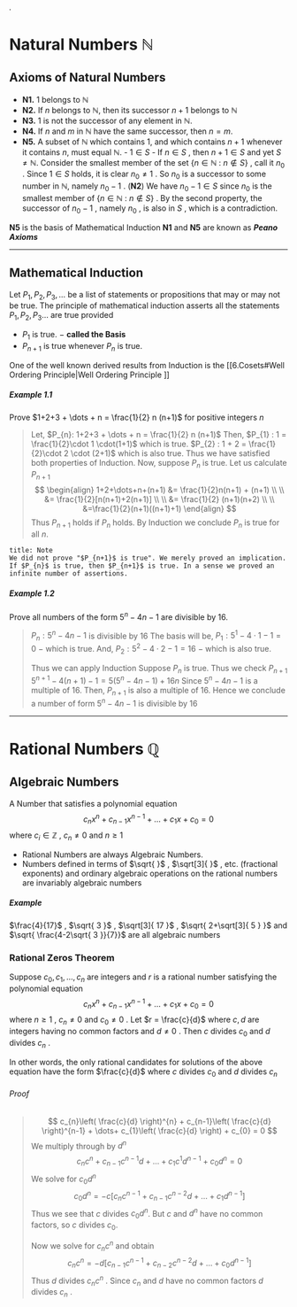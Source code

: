 ###### .

# Natural Numbers $\mathbb{N}$


## Axioms of Natural Numbers 

- **N1.** $1$ belongs to $\mathbb{N}$
- **N2.** If $n$ belongs to $\mathbb{N}$, then its successor $n+1$ belongs to $\mathbb{N}$
- **N3.** $1$ is not the successor of any element in $\mathbb{N}.$
- **N4.** If $n$ and $m$ in $\mathbb{N}$ have the same successor, then $n=m$.
- **N5.** A subset of $\mathbb{N}$ which contains $1$, and which contains $n+1$ whenever it contains $n,$   must equal $\mathbb{N}.$
	   - $1 \in S$
	   - If $n \in S$ , then $n+1 \in S$
      and yet $S \neq \mathbb{N}$. 
      Consider the smallest member of the set $\{n \in \mathbb{N}\::\:n \notin S \}$ , call it $n_{0}$ .
      Since $1 \in S$ holds, it is clear $n_{0} \neq 1$ . So $n_{0}$ is a successor to some number in $\mathbb{N}$, namely $n_{0}-1$ .  (**N2**)
      We have $n_{0}-1 \in S$ since $n_{0}$ is the smallest member of $\{ n \in \mathbb{N}\::\: n\notin S \}$  .
      By the second property, the successor of $n_{0}-1$ , namely $n_{0}$ , is also in $S$ , which is a contradiction.

**N5** is the basis of Mathematical Induction
**N1** and **N5** are known as ***Peano Axioms*** 

---

## Mathematical Induction

Let $P_{1}, P_{2}, P_{3}, \dots$  be a list of statements or propositions that may or may not be true. The principle of mathematical induction asserts all the statements $P_{1},P_{2},P_{3}\dots$  are true provided
- $P_{1}$ is true.  $-$ **called the Basis**
- $P_{n+1}$ is true whenever $P_{n}$ is true.

One of the well known derived results from Induction is the [[6.Cosets#Well Ordering Principle|Well Ordering Principle ]]

##### Example 1.1
Prove $1+2+3 + \dots + n = \frac{1}{2} n (n+1)$  for positive integers $n$ 

> Let, $P_{n}: 1+2+3 + \dots + n = \frac{1}{2} n (n+1)$ 
> Then, 
> 	$P_{1} : 1 = \frac{1}{2}\cdot 1 \cdot(1+1)$  which is true.
> 	$P_{2} : 1 + 2 = \frac{1}{2}\cdot 2 \cdot (2+1)$  which is also true.
> Thus we have satisfied both properties of Induction.
> Now, suppose $P_{n}$ is true. Let us calculate $P_{n+1}$ 
> $$
\begin{align}
1+2+\dots+n+(n+1) &= \frac{1}{2}n(n+1) + (n+1) \\ \\
&= \frac{1}{2}[n(n+1)+2(n+1)] \\ \\
&= \frac{1}{2} (n+1)(n+2) \\ \\
&=\frac{1}{2}(n+1)((n+1)+1)
\end{align}
$$
 Thus $P_{n+1}$ holds if $P_{n}$ holds. By Induction we conclude $P_{n}$ is true for all $n.$ 

```ad-note
title: Note
We did not prove "$P_{n+1}$ is true". We merely proved an implication. If $P_{n}$ is true, then $P_{n+1}$ is true. In a sense we proved an infinite number of assertions.
```

##### Example 1.2
Prove all numbers of the form $5^{n}-4n-1$ are divisible by $16.$

>$P_{n} : 5^{n}-4n-1$ is divisible by $16$
>The basis will be, 
>	$P_{1} : 5^{1}-4\cdot 1 - 1 = 0$   $-$ which is true.
>And,
>	$P_{2}:5^{2}-4\cdot 2 - 1 =16$  $-$ which is also true.
>
> Thus we can apply Induction
> Suppose $P_{n}$ is true. Thus we check $P_{n+1}$ 
> $5^{n+1} - 4(n+1) - 1 = 5(5^{n}-4n-1)+16n$ 
> Since $5^{n}-4n-1$ is a multiple of $16$.
> Then, $P_{n+1}$ is also a multiple of $16$.
> Hence we conclude a number of form $5^{n}-4n-1$ is divisible by 16

---

# Rational Numbers $\mathbb{Q}$


## Algebraic Numbers

A Number that satisfies a polynomial equation
$$c_{n}x^{n}+c_{n-1}x^{n-1}+\dots+c_{1}x + c_{0} = 0$$
where $c_{i} \in \mathbb{Z}$ , $c_{n} \neq 0$  and  $n \geq 1$

- Rational Numbers are always Algebraic Numbers.
- Numbers defined in terms of $\sqrt{  }$ , $\sqrt[3]{  }$ , etc. (fractional exponents) and ordinary algebraic operations on the rational numbers are invariably algebraic numbers

##### Example 
$\frac{4}{17}$ , $\sqrt{ 3 }$ , $\sqrt[3]{ 17 }$ , $\sqrt{ 2+\sqrt[3]{ 5 } }$  and  $\sqrt{ \frac{4-2\sqrt{ 3 }}{7}}$   are all algebraic numbers


### Rational Zeros Theorem

Suppose $c_{0}, c_{1}, \dots ,c_{n}$ are integers and $r$ is a rational number satisfying the polynomial equation
$$c_{n}x^{n}+c_{n-1}x^{n-1}+\dots+c_{1}x + c_{0} = 0$$
where $n \geq 1$ , $c_{n} \neq 0$  and $c_{0} \neq 0$ . Let $r = \frac{c}{d}$ where $c, d$ are integers having no common factors and $d \neq 0$ . Then $c$ divides $c_{0}$ and $d$ divides $c_{n}$ .

In other words, the only rational candidates for solutions of the above equation have the form $\frac{c}{d}$ where $c$ divides $c_{0}$ and $d$ divides $c_{n}$

###### Proof
> $$
c_{n}\left( \frac{c}{d} \right)^{n} + c_{n-1}\left( \frac{c}{d} \right)^{n-1} + \dots+ c_{1}\left( \frac{c}{d} \right) + c_{0} = 0
$$
   We multiply through by $d^{n}$ 
> $$ c_{n}c^{n}+c_{n-1}c^{n-1}d + \dots + c_{1}c^{1}d^{n-1} + c_{0}d^{n} = 0$$
> We solve for $c_{0}d^{n}$ 
> $$c_{0}d^{n} = -c[c_{n}c^{n-1}+c_{n-1}c^{n-2}d+ \dots + c_{1}d^{n-1}]$$
> Thus we see that $c$ divides $c_{0}d^{n}$. But $c$ and $d^{n}$ have no common factors, so $c$ divides $c_{0}$. 
> 
> Now we solve for $c_{n}c^{n}$ and obtain
> $$c_{n}c^{n}=-d[c_{n-1}c^{n-1} + c_{n-2}c^{n-2}d + \dots + c_{0}d^{n-1}]$$
> Thus $d$ divides $c_{n}c^{n}$ . Since $c_{n}$ and $d$ have no common factors $d$ divides $c_{n}$ . 
> 

